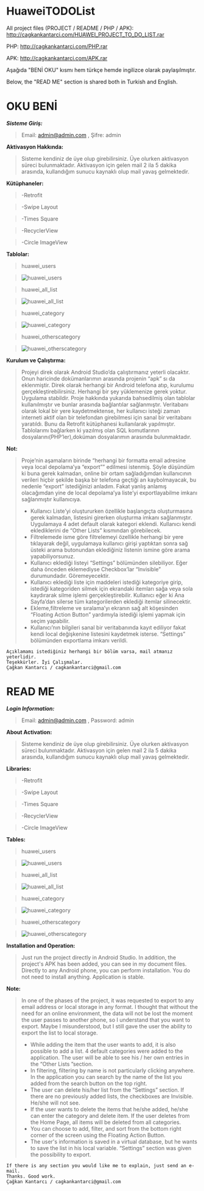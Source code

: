 # HuaweiTODOList

All project files (PROJECT / README / PHP / APK): http://cagkankantarci.com/HUAWEI_PROJECT_TO_DO_LIST.rar

PHP: http://cagkankantarci.com/PHP.rar

APK: http://cagkankantarci.com/APK.rar

Aşağıda "BENİ OKU" kısmı hem türkçe hemde ingilizce olarak paylaşılmıştır.

Below, the "READ ME" section is shared both in Turkish and English.

# OKU BENİ 

**_Sisteme Giriş:_**  

> Email: admin@admin.com , Şifre: admin

**Aktivasyon Hakkında:** 

> Sisteme kendiniz de üye olup girebilirsiniz. Üye olurken aktivasyon süreci bulunmaktadır. Aktivasyon için gelen mail 2 ila 5 dakika arasında, kullandığım sunucu kaynaklı olup mail yavaş gelmektedir. 

**Kütüphaneler:** 

> -Retrofit 

> -Swipe Layout

> -Times Square

> -RecyclerView

> -Circle ImageView

**Tablolar:**

> huawei_users

> ![huawei_users](https://user-images.githubusercontent.com/32047075/62421695-6ebdad80-b6ae-11e9-8dc8-0343fc31f28a.png)

> huawei_all_list

> ![huawei_all_list](https://user-images.githubusercontent.com/32047075/62421689-58175680-b6ae-11e9-8387-9a02ab557b91.png)

> huawei_category

> ![huawei_category](https://user-images.githubusercontent.com/32047075/62421692-61082800-b6ae-11e9-8912-1216fe56f341.png)

> huawei_otherscategory

> ![huawei_otherscategory](https://user-images.githubusercontent.com/32047075/62421693-65ccdc00-b6ae-11e9-8cb7-2ff7626753d6.png)

> 

**Kurulum ve Çalıştırma:**

> Projeyi direk olarak Android Studio’da çalıştırmanız yeterli olacaktır. Onun haricinde dokümanlarımın arasında projenin “apk” sı da eklenmiştir. Direk olarak herhangi bir Android telefona atıp, kurulumu gerçekleştirebilirsiniz. Herhangi bir şey yüklemenize gerek yoktur. Uygulama stabildir. 
> Proje hakkında yukarıda bahsedilmiş olan tablolar kullanılmıştır ve bunlar arasında bağlantılar sağlanmıştır. Veritabanı olarak lokal bir yere kaydetmektense, her kullanıcı isteği zaman interneti aktif olan bir telefondan girebilmesi için sanal bir veritabanı yaratıldı. Bunu da Retrofit kütüphanesi kullanılarak yapılmıştır. 
> Tablolarımı bağlarken ki yazılmış olan SQL komutlarının dosyalarını(PHP’ler),doküman dosyalarımın arasında bulunmaktadır. 

**Not:**

> Proje’nin aşamaların birinde “herhangi bir formatta email adresine veya local depolama’ya “export”” edilmesi istenmiş. Şöyle düşündüm ki buna gerek kalmadan, online bir ortam sağladığımdan kullanıcının verileri hiçbir şekilde başka bir telefona geçtiği an kaybolmayacak, bu nedenle “export” istediğinizi anladım. Fakat yanlış anlamış olacağımdan yine de local depolama’ya liste’yi exportlayabilme imkanı sağlanmıştır kullanıcıya.
> 	
> 
> - Kullanıcı Liste’yi oluştururken özellikle başlangıçta oluşturmasına gerek kalmadan, listesini girerken oluşturma imkanı sağlanmıştır. Uygulamaya 4 adet default olarak kategori eklendi. Kullanıcı kendi eklediklerini de “Other Lists” kısmından görebilecek. 
> - Filtrelemede isme göre filtrelemeyi özellikle herhangi bir yere tıklayarak değil, uygulamaya kullanıcı girişi yaptıktan sonra sağ üsteki arama butonundan eklediğiniz listenin ismine göre arama yapabiliyorsunuz. 
> - Kullanıcı eklediği listeyi “Settings” bölümünden silebiliyor. Eğer daha önceden eklemediyse Checkbox’lar “Invisible” durumundadır. Göremeyecektir. 
> - Kullanıcı eklediği liste için maddeleri istediği kategoriye girip, istediği kategoriden silmek için ekrandaki itemları sağa veya sola kaydırarak silme işlemi gerçekleştirebilir. Kullanıcı eğer ki Ana Sayfa’dan silerse tüm kategorilerden eklediği itemlar silinecektir.
> - Ekleme,filtreleme ve sıralama’yı ekranın sağ alt köşesinden “Floating Action Button” yardımıyla istediği işlemi yapmak için seçim yapabilir. 
> - Kullanıcı’nın bilgileri sanal bir veritabanında kayıt ediliyor fakat kendi local değişkenine listesini kaydetmek isterse. “Settings” bölümünden exportlama imkanı verildi. 

```
Açıklamamı istediğiniz herhangi bir bölüm varsa, mail atmanız yeterlidir. 
Teşekkürler. İyi Çalışmalar.
Çağkan Kantarcı / cagkankantarci@gmail.com
```

# READ ME

**_Login Information:_**  

> Email: admin@admin.com , Password: admin

**About Activation:** 

> Sisteme kendiniz de üye olup girebilirsiniz. Üye olurken aktivasyon süreci bulunmaktadır. Aktivasyon için gelen mail 2 ila 5 dakika arasında, kullandığım sunucu kaynaklı olup mail yavaş gelmektedir. 

**Libraries:** 

> -Retrofit 

> -Swipe Layout

> -Times Square

> -RecyclerView

> -Circle ImageView

**Tables:**

> huawei_users

> ![huawei_users](https://user-images.githubusercontent.com/32047075/62421695-6ebdad80-b6ae-11e9-8dc8-0343fc31f28a.png)

> huawei_all_list

> ![huawei_all_list](https://user-images.githubusercontent.com/32047075/62421689-58175680-b6ae-11e9-8387-9a02ab557b91.png)

> huawei_category

> ![huawei_category](https://user-images.githubusercontent.com/32047075/62421692-61082800-b6ae-11e9-8912-1216fe56f341.png)

> huawei_otherscategory

> ![huawei_otherscategory](https://user-images.githubusercontent.com/32047075/62421693-65ccdc00-b6ae-11e9-8cb7-2ff7626753d6.png)
> 

**Installation and Operation:**

> Just run the project directly in Android Studio. In addition, the project's APK has been added, you can see in my document files. Directly to any Android phone, you can perform installation. You do not need to install anything. Application is stable.


**Note:**

> In one of the phases of the project, it was requested to export to any email address or local storage in any format. I thought that without the need for an online environment, the data will not be lost the moment the user passes to another phone, so I understand that you want to export. Maybe I misunderstood, but I still gave the user the ability to export the list to local storage.
> 
> - While adding the item that the user wants to add, it is also possible to add a list. 4 default categories were added to the application. The user will be able to see his / her own entries in the “Other Lists ”section.
> - In filtering, filtering by name is not particularly clicking anywhere. In the application you can search by the name of the list you added from the search button on the top right.
> - The user can delete his/her list from the “Settings” section. If there are no previously added lists, the checkboxes are Invisible. He/she will not see.
> - If the user wants to delete the items that he/she added, he/she can enter the category and delete item. If the user deletes from the Home Page, all items will be deleted from all categories.
> - You can choose to add, filter, and sort from the bottom right corner of the screen using the Floating Action Button.
> - The user's information is saved in a virtual database, but he wants to save the list in his local variable. “Settings” section was given the possibility to export.


```
If there is any section you would like me to explain, just send an e-mail. 
Thanks. Good work.
Çağkan Kantarcı / cagkankantarci@gmail.com

```
